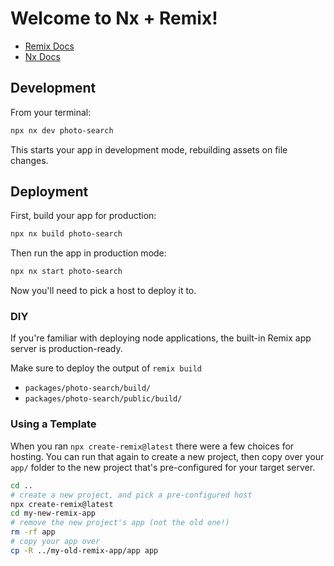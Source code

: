 # Welcome to Nx + Remix!

- [Remix Docs](https://remix.run/docs)
- [Nx Docs](https://nx.dev)

## Development

From your terminal:

```sh
npx nx dev photo-search
```

This starts your app in development mode, rebuilding assets on file changes.

## Deployment

First, build your app for production:

```sh
npx nx build photo-search
```

Then run the app in production mode:

```sh
npx nx start photo-search
```

Now you'll need to pick a host to deploy it to.

### DIY

If you're familiar with deploying node applications, the built-in Remix app server is production-ready.

Make sure to deploy the output of `remix build`

- `packages/photo-search/build/`
- `packages/photo-search/public/build/`

### Using a Template

When you ran `npx create-remix@latest` there were a few choices for hosting. You can run that again to create a new project, then copy over your `app/` folder to the new project that's pre-configured for your target server.

```sh
cd ..
# create a new project, and pick a pre-configured host
npx create-remix@latest
cd my-new-remix-app
# remove the new project's app (not the old one!)
rm -rf app
# copy your app over
cp -R ../my-old-remix-app/app app
```
